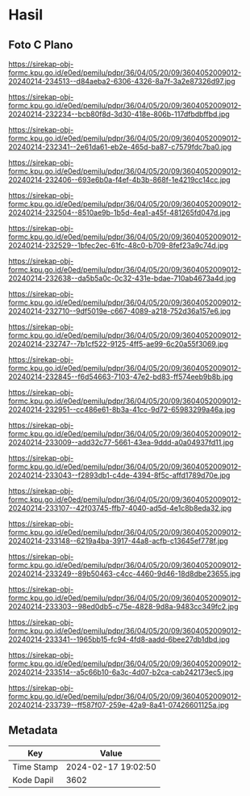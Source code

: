 # Hasil

## Foto C Plano

https://sirekap-obj-formc.kpu.go.id/e0ed/pemilu/pdpr/36/04/05/20/09/3604052009012-20240214-234513--d84aeba2-6306-4326-8a7f-3a2e87326d97.jpg

https://sirekap-obj-formc.kpu.go.id/e0ed/pemilu/pdpr/36/04/05/20/09/3604052009012-20240214-232234--bcb80f8d-3d30-418e-806b-117dfbdbffbd.jpg

https://sirekap-obj-formc.kpu.go.id/e0ed/pemilu/pdpr/36/04/05/20/09/3604052009012-20240214-232341--2e61da61-eb2e-465d-ba87-c7579fdc7ba0.jpg

https://sirekap-obj-formc.kpu.go.id/e0ed/pemilu/pdpr/36/04/05/20/09/3604052009012-20240214-232406--693e6b0a-f4ef-4b3b-868f-1e4219cc14cc.jpg

https://sirekap-obj-formc.kpu.go.id/e0ed/pemilu/pdpr/36/04/05/20/09/3604052009012-20240214-232504--8510ae9b-1b5d-4ea1-a45f-481265fd047d.jpg

https://sirekap-obj-formc.kpu.go.id/e0ed/pemilu/pdpr/36/04/05/20/09/3604052009012-20240214-232529--1bfec2ec-61fc-48c0-b709-8fef23a9c74d.jpg

https://sirekap-obj-formc.kpu.go.id/e0ed/pemilu/pdpr/36/04/05/20/09/3604052009012-20240214-232638--da5b5a0c-0c32-431e-bdae-710ab4673a4d.jpg

https://sirekap-obj-formc.kpu.go.id/e0ed/pemilu/pdpr/36/04/05/20/09/3604052009012-20240214-232710--9df5019e-c667-4089-a218-752d36a157e6.jpg

https://sirekap-obj-formc.kpu.go.id/e0ed/pemilu/pdpr/36/04/05/20/09/3604052009012-20240214-232747--7b1cf522-9125-4ff5-ae99-6c20a55f3069.jpg

https://sirekap-obj-formc.kpu.go.id/e0ed/pemilu/pdpr/36/04/05/20/09/3604052009012-20240214-232845--f6d54663-7103-47e2-bd83-ff574eeb9b8b.jpg

https://sirekap-obj-formc.kpu.go.id/e0ed/pemilu/pdpr/36/04/05/20/09/3604052009012-20240214-232951--cc486e61-8b3a-41cc-9d72-65983299a46a.jpg

https://sirekap-obj-formc.kpu.go.id/e0ed/pemilu/pdpr/36/04/05/20/09/3604052009012-20240214-233009--add32c77-5661-43ea-9ddd-a0a04937fd11.jpg

https://sirekap-obj-formc.kpu.go.id/e0ed/pemilu/pdpr/36/04/05/20/09/3604052009012-20240214-233043--f2893db1-c4de-4394-8f5c-affd1789d70e.jpg

https://sirekap-obj-formc.kpu.go.id/e0ed/pemilu/pdpr/36/04/05/20/09/3604052009012-20240214-233107--42f03745-ffb7-4040-ad5d-4e1c8b8eda32.jpg

https://sirekap-obj-formc.kpu.go.id/e0ed/pemilu/pdpr/36/04/05/20/09/3604052009012-20240214-233148--6219a4ba-3917-44a8-acfb-c13645ef778f.jpg

https://sirekap-obj-formc.kpu.go.id/e0ed/pemilu/pdpr/36/04/05/20/09/3604052009012-20240214-233249--89b50463-c4cc-4460-9d46-18d8dbe23655.jpg

https://sirekap-obj-formc.kpu.go.id/e0ed/pemilu/pdpr/36/04/05/20/09/3604052009012-20240214-233303--98ed0db5-c75e-4828-9d8a-9483cc349fc2.jpg

https://sirekap-obj-formc.kpu.go.id/e0ed/pemilu/pdpr/36/04/05/20/09/3604052009012-20240214-233341--1965bb15-fc94-4fd8-aadd-6bee27db1dbd.jpg

https://sirekap-obj-formc.kpu.go.id/e0ed/pemilu/pdpr/36/04/05/20/09/3604052009012-20240214-233514--a5c66b10-6a3c-4d07-b2ca-cab242173ec5.jpg

https://sirekap-obj-formc.kpu.go.id/e0ed/pemilu/pdpr/36/04/05/20/09/3604052009012-20240214-233739--ff587f07-259e-42a9-8a41-07426601125a.jpg


## Metadata

| Key        | Value               |
| ---------- | ------------------- |
| Time Stamp | 2024-02-17 19:02:50 |
| Kode Dapil | 3602                |



